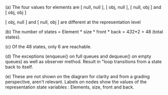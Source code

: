 (a)
The four values for elements are [ null, null ], [ obj, null ], [ null, obj ] and [ obj, obj ]

[ obj, null ] and [ null, obj ] are different at the representation level

(b)
The number of states = Element * size * front * back = 4*3*2*2 = 48 (total states).

(c) Of the 48 states, only 6 are reachable.

(d)
The exceptions (enqueue() on full queues and dequeue() on empty queues) as well as observer method. 
Result in "loop transitions from a state back to itself.

(e)
These are not shown on the diagram for clarity and from a grading perspective, aren't relevant. 
Labels on nodes show the values of the representation state variables : Elements, size, front and back.
